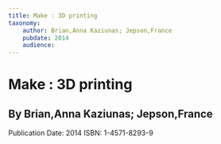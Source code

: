 ```yaml
---
title: Make : 3D printing
taxonomy:
	author: Brian,Anna Kaziunas; Jepson,France
	pubdate: 2014
	audience: 
---
```

# Make : 3D printing
## By Brian,Anna Kaziunas; Jepson,France


Publication Date: 2014
ISBN: 1-4571-8293-9